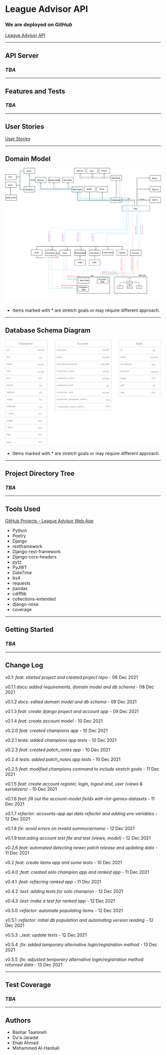 # League Advisor API

### We are deployed on *GitHub*

[League Advisor API](https://github.com/League-Advisor/league-advisor-api)

---

## API Server

### *TBA*

---

## Features and Tests

### *TBA*

---

## User Stories

[User Stories](https://github.com/orgs/League-Advisor/projects/2)

---

## Domain Model

![Domain Model](assets/Domain_Model.png)

- Items marked with * are stretch goals or may require different approach.

---

## Database Schema Diagram

![Database Schema](assets/Database_Schema.png)

- Items marked with * are stretch goals or may require different approach.

---

## Project Directory Tree

### *TBA*

---

## Tools Used

[GitHub Projects - League Advisor Web App](https://github.com/orgs/League-Advisor/projects/2)

- Python
- Poetry
- Django
- restframework
- Django-rest-framework
- Django-cors-headers
- pytz
- PyJWT
- DateTime
- bs4
- requests
- pandas
- cdifflib
- collections-extended
- django-nose
- coverage

---

## Getting Started

### *TBA*

---

## Change Log

v0.1: _feat: started project and created project repo_ - 08 Dec 2021

v0.1.1 _docs: added requirements, domain model and db schema_ - 08 Dec 2021

v0.1.2 _docs: edited domain model and db schema_ - 09 Dec 2021

v0.1.3 _feat: create django project and account app_ - 09 Dec 2021

v0.1.4 _feat: create account model_ - 10 Dec 2021

v0.2.0 _feat: created champions app_ - 10 Dec 2021

v0.2.1 _tests: added champions app tests_ - 10 Dec 2021

v0.2.3 _feat: created patch_notes app_ - 10 Dec 2021

v0.2.4 _tests: added patch_notes app tests_ - 10 Dec 2021

v0.2.5 _feat: modified champions command to include stretch goals_ - 11 Dec 2021

v0.1.5 _feat: create account register, login, logout and, user (views & serializers)_ - 10 Dec 2021

v0.1.6 _feat: fill out the account-model fields with riot-games-datasets_ - 11 Dec 2021

v0.1.7 _refactor: accounts-app api data refactor and adding env variables_ - 12 Dec 2021

v0.1.8 _fix: avoid errors on invalid summonername_ - 12 Dec 2021

v0.1.9 test:_ading account test file and test (views, model)_ - 12 Dec 2021

v0.2.6 _feat: automated detecting newer patch release and updating data_ - 11 Dec 2021

v0.2 _feat: create items app and some tests_ - 10 Dec 2021

v0.4.0 :_feat: created solo champion app and ranked app_ - 11 Dec 2021

v0.4.1 :_feat: refacring ranked app_ - 11 Dec 2021

v0.4.2 :_test: adding tests for solo champion_ - 12 Dec 2021

v0.4.3 :_test: make a test for ranked app_ - 12 Dec 2021

v0.5.0 :_refactor: automate populating items_ - 12 Dec 2021

v0.5.1 :_refactor: initial db population and automating version reading_ - 12 Dec 2021

v0.5.3 :_test: _update tests_ - 12 Dec 2021

v0.5.4 :_fix: added temporary alternative login/registration method_ - 13 Dec 2021

v0.5.5 :_fix: adjusted temporary alternative login/registration method returned data_ - 13 Dec 2021

---

## Test Coverage

### *TBA*

---

## Authors

- Bashar Taamneh
- Du'a Jaradat
- Ehab Ahmad
- Mohammed Al-Hanbali
